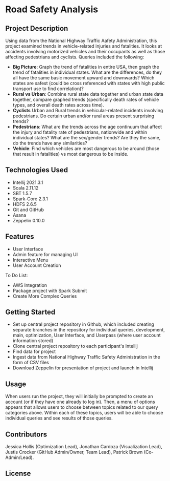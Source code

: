 # Road Safety Analysis

## Project Description
Using data from the National Highway Traffic Aafety Administration, this project examined trends in vehicle-related injuries and fatalities. It looks at accidents involving motorized vehicles and their occupants as well as those affecting pedestrians and cyclists. Queries included the following: 

* **Big Picture**: Graph the trend of fatalities in entire USA, then graph the trend of fatalities in individual states. What are the differences, do they all have the same basic movement upward and downwards? Which states are safest (could be cross referenced with states with high public transport use to find correlation)?
* **Rural vs Urban**: Combine rural state data together and urban state data together, compare graphed trends (specifically death rates of vehicle types, and overall death rates across time).
* **Cyclists** Urban and Rural trends in vehicular-related incidents involving pedestrians. Do certain urban and/or rural areas present surprising trends?
* **Pedestrians**: What are the trends across the age continuum that affect the injury and fatality rate of pedestrians, nationwide and within individual states? What are the sex/gender trends? Are they the same, do the trends have any similarities?
* **Vehicle**: Find which vehicles are most dangerous to be around (those that result in fatalities) vs most dangerous to be inside.

## Technologies Used
- Intellij 2021.3.1
- Scala 2.11.12
- SBT 1.5.7
- Spark-Core 2.3.1
- HDFS 2.6.5
- Git and GitHub 
- Asana
- Zeppelin 0.10.0

## Features
- User Interface
- Admin feature for managing UI
- Interactive Menu
- User Account Creation

To Do List:
- AWS Integration
- Package project with Spark Submit
- Create More Complex Queries

## Getting Started
* Set up central project repository in Github, which included creating separate branches in the repository for individual queries, development, main, optimization, User Interface, and Userpass (where user account information stored)
* Clone central project repository to each participant's Intellij
* Find data for project
* Ingest data from National Highway Traffic Safety Administration in the form of CSV files
* Download Zeppelin for presentation of project and launch in Intellij

## Usage
When users run the project, they will initially be prompted to create an account (or if they have one already to log in). Then, a menu of options appears that allows users to choose between topics related to our query categories above.  Within each of these topics, users will be able to choose individual queries and see results of those queries. 

## Contributors
Jessica Hollis (Optimization Lead), Jonathan Cardoza (Visualization Lead), Justis Crocker (GitHub Admin/Owner, Team Lead), Patrick Brown (Co-Admin/Lead).

## License




